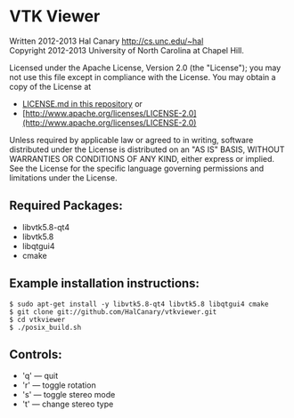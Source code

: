 VTK Viewer
==========

Written 2012-2013 Hal Canary <http://cs.unc.edu/~hal>  
Copyright 2012-2013 University of North Carolina at Chapel Hill.

Licensed under the Apache License, Version 2.0 (the "License"); you may not use this file except in compliance with the License.  You may obtain a copy of the License at

*   [LICENSE.md in this repository](LICENSE.md) or
*   [http://www.apache.org/licenses/LICENSE-2.0](http://www.apache.org/licenses/LICENSE-2.0)

Unless required by applicable law or agreed to in writing, software distributed under the License is distributed on an "AS IS" BASIS, WITHOUT WARRANTIES OR CONDITIONS OF ANY KIND, either express or implied.  See the License for the specific language governing permissions and limitations under the License.


Required Packages:
------------------

*	libvtk5.8-qt4
*	libvtk5.8
*	libqtgui4
*	cmake

Example installation instructions:
----------------------------------

    $ sudo apt-get install -y libvtk5.8-qt4 libvtk5.8 libqtgui4 cmake
    $ git clone git://github.com/HalCanary/vtkviewer.git
    $ cd vtkviewer
    $ ./posix_build.sh

Controls:
---------

*	'q' — quit
*	'r' — toggle rotation
*	's' — toggle stereo mode
*	't' — change stereo type

